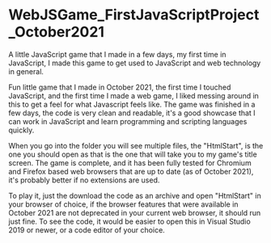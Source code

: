 # WebJSGame_FirstJavaScriptProject_October2021
A little JavaScript game that I made in a few days, my first time in JavaScript, I made this game to get used to JavaScript and web technology in general.

Fun little game that I made in October 2021, the first time I touched JavaScript, and the first time I made a web game, I liked messing around in this to get a feel for what Javascript feels like.
The game was finished in a few days, the code is very clean and readable, it's a good showcase that I can work in JavaScript and learn programming and scripting languages quickly.

When you go into the folder you will see multiple files, the "HtmlStart", is the one you should open as that is the one that will take you to my game's title screen.
The game is complete, and it has been fully tested for Chromium and Firefox based web browsers that are up to date (as of October 2021), it's probably better if no extensions are used.

To play it, just the download the code as an archive and open "HtmlStart" in your browser of choice, if the browser features that were available in October 2021 are not deprecated in your current web browser, it should run just fine.
To see the code, it would be easier to open this in Visual Studio 2019 or newer, or a code editor of your choice.
